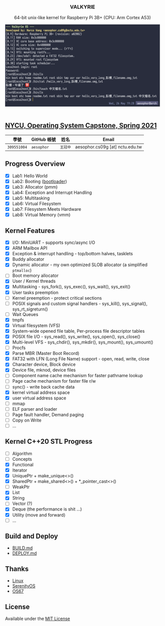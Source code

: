 <div align="center">

<h3>VALKYRIE</h3>
<p>64-bit unix-like kernel for Raspberry Pi 3B+ (CPU: Arm Cortex A53)</p>

<img src="/Documentation/cover.png">
</div>

<br>

## [NYCU, Operating System Capstone, Spring 2021](https://grasslab.github.io/NYCU_Operating_System_Capstone/index.html)

| 學號 | GitHub 帳號 | 姓名 | Email |
| --- | ----------- | --- | --- |
| `309551004` | `aesophor` | `王冠中` | aesophor.cs09g [at] nctu.edu.tw |

## Progress Overview

- [x] Lab1: Hello World
- [x] Lab2: Booting ([bootloader](https://github.com/aesophor/valkyrie/tree/lab2-bootloader))
- [x] Lab3: Allocator (pmm)
- [x] Lab4: Exception and Interrupt Handling
- [x] Lab5: Multitasking
- [x] Lab6: Virtual Filesystem
- [x] Lab7: Filesystem Meets Hardware
- [x] Lab8: Virtual Memory (vmm)

## Kernel Features
- [x] I/O: MiniUART - supports sync/async I/O
- [x] ARM Mailbox API
- [x] Exception & interrupt handling - top/bottom halves, tasklets
- [x] Buddy allocator
- [x] Dynamic allocator - my own optimized SLOB allocator (a simplified `ptmalloc`)
- [ ] Boot memory allocator
- [x] User / Kernel threads
- [x] Multitasking - sys_fork(), sys_exec(), sys_wait(), sys_exit()
- [x] User tasks preemption
- [ ] Kernel preemption - protect critical sections
- [ ] POSIX signals and custom signal handlers - sys_kill(), sys_signal(), sys_rt_sigreturn()
- [ ] Wait Queues
- [x] tmpfs
- [x] Virtual filesystem (VFS)
- [x] System-wide opened file table, Per-process file descriptor tables
- [x] POSIX file I/O - sys_read(), sys_write(), sys_open(), sys_close()
- [x] Multi-level VFS - sys_chdir(), sys_mkdir(), sys_mount(), sys_umount()
- [ ] Procfs
- [x] Parse MBR (Master Boot Record)
- [x] FAT32 with LFN (Long File Name) support - open, read, write, close
- [x] Character device, Block device
- [x] Device file, mknod, device files
- [ ] Component name cache mechanism for faster pathname lookup
- [ ] Page cache mechanism for faster file r/w
- [ ] sync() - write back cache data
- [x] kernel virtual address space
- [x] user virtual address space
- [ ] mmap
- [ ] ELF parser and loader
- [ ] Page fault handler, Demand paging
- [ ] Copy on Write
- [ ] ...

## Kernel C++20 STL Progress

- [ ] Algorithm
- [ ] Concepts
- [x] Functional
- [x] Iterator
- [x] UniquePtr + make_unique<>()
- [x] SharedPtr + make_shared<>() + \*_pointer_cast<>()
- [ ] WeakPtr
- [x] List
- [x] String
- [ ] Vector (?)
- [x] Deque (the performance is shit ...)
- [x] Utility (move and forward)
- [ ] ...

## Build and Deploy

* [BUILD.md](https://github.com/aesophor/valkyrie/blob/309551004/Documentation/BUILD.md)
* [DEPLOY.md](https://github.com/aesophor/valkyrie/blob/309551004/Documentation/DEPLOY.md)

## Thanks

* [Linux](https://github.com/torvalds/linux)
* [SerenityOS](https://github.com/SerenityOS/serenity)
* [OS67](https://github.com/SilverRainZ/OS67)

## License
Available under the [MIT License](https://github.com/aesophor/valkyrie/blob/309551004/LICENSE)
